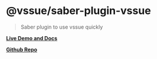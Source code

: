 # @vssue/saber-plugin-vssue

> Saber plugin to use vssue quickly

[__Live Demo and Docs__](https://vssue.js.org)

[__Github Repo__](https://github.com/meteorlxy/vssue)
